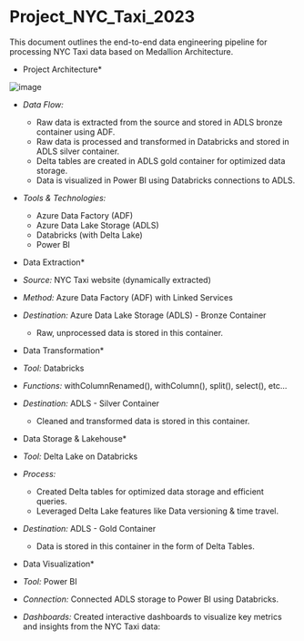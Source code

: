 # Project_NYC_Taxi_2023

This document outlines the end-to-end data engineering pipeline for processing NYC Taxi data based on Medallion Architecture.

* Project Architecture*

![image](https://github.com/user-attachments/assets/ca6385a2-93cb-4d51-92f8-7298a5f7a5de)

* *Data Flow:* 
    * Raw data is extracted from the source and stored in ADLS bronze container using ADF.
    * Raw data is processed and transformed in Databricks and stored in ADLS silver container.
    * Delta tables are created in ADLS gold container for optimized data storage.
    * Data is visualized in Power BI using Databricks connections to ADLS.
* *Tools & Technologies:*
    * Azure Data Factory (ADF)
    * Azure Data Lake Storage (ADLS)
    * Databricks (with Delta Lake)
    * Power BI

* Data Extraction*

* *Source:* NYC Taxi website (dynamically extracted)
* *Method:* Azure Data Factory (ADF) with Linked Services
* *Destination:* Azure Data Lake Storage (ADLS) - Bronze Container
    * Raw, unprocessed data is stored in this container.

* Data Transformation*

* *Tool:* Databricks 
* *Functions:* withColumnRenamed(), withColumn(), split(), select(), etc...
* *Destination:* ADLS - Silver Container
    * Cleaned and transformed data is stored in this container.

* Data Storage & Lakehouse*

* *Tool:* Delta Lake on Databricks
* *Process:* 
    * Created Delta tables for optimized data storage and efficient queries.
    * Leveraged Delta Lake features like Data versioning & time travel.
* *Destination:* ADLS - Gold Container
    * Data is stored in this container in the form of Delta Tables.

* Data Visualization*

* *Tool:* Power BI
* *Connection:* Connected ADLS storage to Power BI using Databricks.
* *Dashboards:* Created interactive dashboards to visualize key metrics and insights from the NYC Taxi data:


